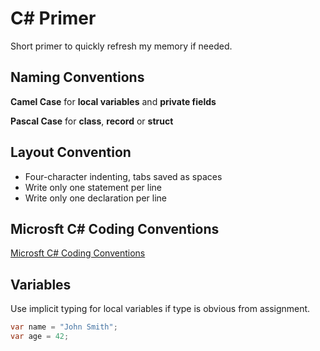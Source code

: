 # C# Primer

Short primer to quickly refresh my memory if needed.


## Naming Conventions

**Camel Case** for **local variables** and **private fields**

**Pascal Case** for **class**, **record** or **struct**

## Layout Convention

- Four-character indenting, tabs saved as spaces
- Write only one statement per line
- Write only one declaration per line

## Microsft C# Coding Conventions

[Microsft C# Coding Conventions](https://learn.microsoft.com/en-us/dotnet/csharp/fundamentals/coding-style/coding-conventions)

## Variables

Use implicit typing for local variables if type is obvious from assignment.

```csharp
var name = "John Smith";
var age = 42;
```